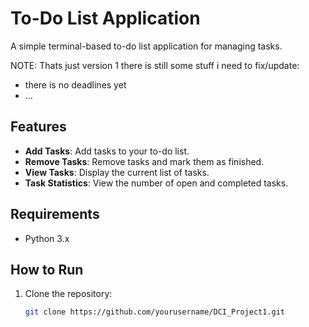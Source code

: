 # To-Do List Application

A simple terminal-based to-do list application for managing tasks.

NOTE: Thats just version 1 there is still some stuff i need to fix/update:
- there is no deadlines yet
- ...

## Features
- **Add Tasks**: Add tasks to your to-do list.
- **Remove Tasks**: Remove tasks and mark them as finished.
- **View Tasks**: Display the current list of tasks.
- **Task Statistics**: View the number of open and completed tasks.

## Requirements
- Python 3.x

## How to Run
1. Clone the repository:
   ```bash
   git clone https://github.com/yourusername/DCI_Project1.git
